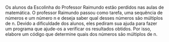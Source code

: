 Os alunos da Escolinha do Professor Raimundo estão perdidos nas aulas de matemática. O professor Raimundo passou como tarefa, uma sequência de números e um número n e deseja saber qual desses números são múltiplos de n. Devido a dificuldade dos alunos, eles pediram sua ajuda para fazer um programa que ajude-os a verificar os resultados obtidos. Por isso, elabore um código que determine quais dos números são múltiplos de n.
